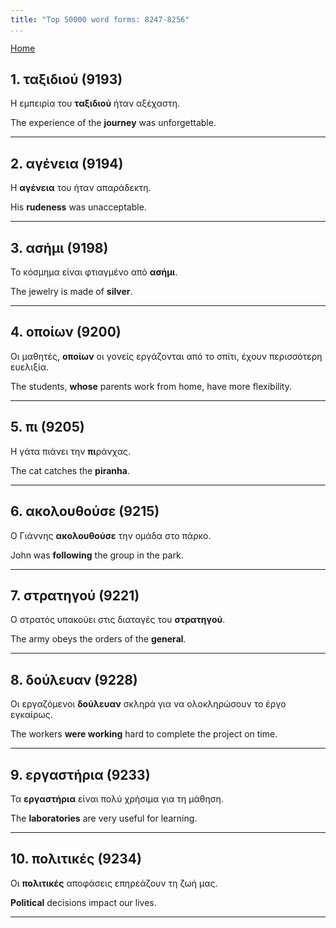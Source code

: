 ```yaml
---
title: "Top 50000 word forms: 8247-8256"
...
```


[Home](./) 

## 1. ταξιδιού (9193)

Η εμπειρία του **ταξιδιού** ήταν αξέχαστη.

The experience of the **journey** was unforgettable.

---

## 2. αγένεια (9194)

Η **αγένεια** του ήταν απαράδεκτη.

His **rudeness** was unacceptable.

---

## 3. ασήμι (9198)

Το κόσμημα είναι φτιαγμένο από **ασήμι**.

The jewelry is made of **silver**.

---

## 4. οποίων (9200)

Οι μαθητές, **οποίων** οι γονείς εργάζονται από το σπίτι, έχουν περισσότερη ευελιξία.  

The students, **whose** parents work from home, have more flexibility.

---

## 5. πι (9205)

Η γάτα πιάνει την **πι**ράνχας.

The cat catches the **piranha**.

---

## 6. ακολουθούσε (9215)

Ο Γιάννης **ακολουθούσε** την ομάδα στο πάρκο.  

John was **following** the group in the park.

---

## 7. στρατηγού (9221)

Ο στρατός υπακούει στις διαταγές του **στρατηγού**.  

The army obeys the orders of the **general**.

---

## 8. δούλευαν (9228)

Οι εργαζόμενοι **δούλευαν** σκληρά για να ολοκληρώσουν το έργο εγκαίρως.  

The workers **were working** hard to complete the project on time.

---

## 9. εργαστήρια (9233)

Τα **εργαστήρια** είναι πολύ χρήσιμα για τη μάθηση.

The **laboratories** are very useful for learning.

---

## 10. πολιτικές (9234)

Οι **πολιτικές** αποφάσεις επηρεάζουν τη ζωή μας.  

**Political** decisions impact our lives.

---

